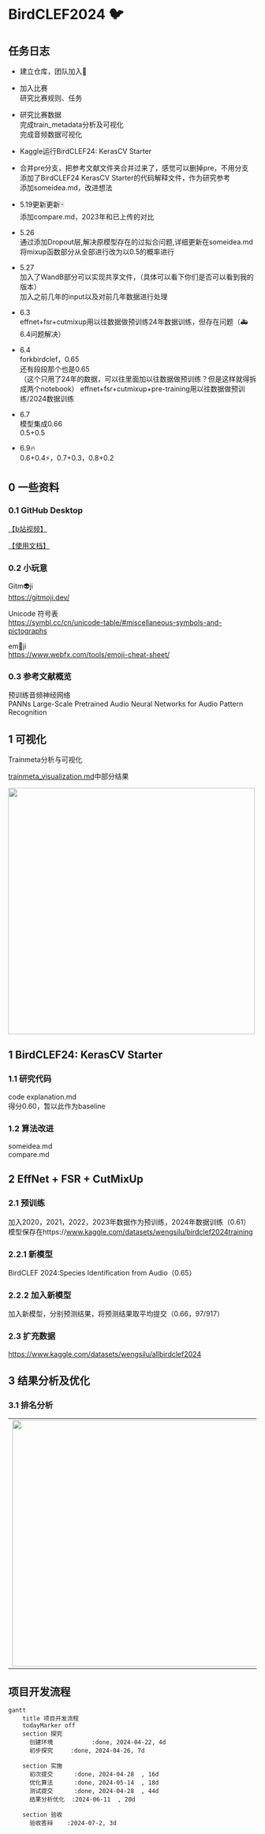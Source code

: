 # BirdCLEF2024 🐦
## 任务日志  

* 建立仓库，团队加入🎉

* 加入比赛  
  研究比赛规则、任务

* 研究比赛数据  
  完成train_metadata分析及可视化  
  完成音频数据可视化

* Kaggle运行BirdCLEF24: KerasCV Starter

* 合并pre分支，把参考文献文件夹合并过来了，感觉可以删掉pre，不用分支  
  添加了BirdCLEF24 KerasCV Starter的代码解释文件，作为研究参考  
  添加someidea.md，改进想法

* 5.19更新更新🀄  
  添加compare.md，2023年和已上传的对比

* 5.26        
  通过添加Dropout层,解决原模型存在的过拟合问题,详细更新在someidea.md          
  将mixup函数部分从全部进行改为以0.5的概率进行
                        
* 5.27                    
  加入了WandB部分可以实现共享文件，（具体可以看下你们是否可以看到我的版本）         
  加入之前几年的input以及对前几年数据进行处理               

* 6.3  
  effnet+fsr+cutmixup用以往数据做预训练24年数据训练，但存在问题（🚑️6.4问题解决）

* 6.4  
  forkbirdclef，0.65  
  还有段段那个也是0.65  
  （这个只用了24年的数据，可以往里面加以往数据做预训练？但是这样就得拆成两个notebook）
  effnet+fsr+cutmixup+pre-training用以往数据做预训练/2024数据训练

* 6.7  
  模型集成0.66  
  0.5+0.5
  
* 6.9🔥  
  0.6+0.4⚡️，0.7+0.3，0.8+0.2  

## 0 一些资料
### 0.1  GitHub Desktop

[【b站视频】]( https://www.bilibili.com/video/BV1o7411U7j6/?share_source=copy_web&vd_source=62d3967069c1f835b2792b2c6bc29ce3)

[【使用文档】](https://cnxfs.com.cn/download/GithubIntroductionForMembers.docx)

### 0.2  小玩意  
Gitm👽️ji  
https://gitmoji.dev/

Unicode 符号表  
https://symbl.cc/cn/unicode-table/#miscellaneous-symbols-and-pictographs

em🙂ji  
https://www.webfx.com/tools/emoji-cheat-sheet/

### 0.3 参考文献概览

预训练音频神经网络  
PANNs Large-Scale Pretrained Audio Neural Networks for Audio Pattern Recognition

## 1 可视化  
Trainmeta分析与可视化  

[trainmeta_visualization.md](https://github.com/XUAN717/BirdCLEF-2024/blob/main/visualization/trainmeta_visualization.md)中部分结果  

<img src="https://github.com/XUAN717/BirdCLEF-2024/assets/97745870/1f8729ab-c128-4c13-bc5e-55e903f0e9cb" width="500">

## 1 BirdCLEF24: KerasCV Starter
### 1.1 研究代码
code explanation.md  
得分0.60，暂以此作为baseline

### 1.2 算法改进
someidea.md  
compare.md

## 2 EffNet + FSR + CutMixUp  
### 2.1 预训练  
加入2020，2021，2022，2023年数据作为预训练，2024年数据训练（0.61）  
模型保存在https://www.kaggle.com/datasets/wengsilu/birdclef2024training

### 2.2.1 新模型  
BirdCLEF 2024:Species Identification from Audio（0.65）

### 2.2.2 加入新模型
加入新模型，分别预测结果，将预测结果取平均提交（0.66，97/917）

### 2.3 扩充数据
https://www.kaggle.com/datasets/wengsilu/allbirdclef2024

## 3 结果分析及优化
### 3.1 排名分析
<table>
    <tr>
        <td ><center><img src="https://github.com/XUAN717/BirdCLEF-2024/assets/97745870/8502fc8d-8897-46bc-9d28-0983f312806b" width="500"></center></td>
        <td ><center><img src="https://github.com/XUAN717/BirdCLEF-2024/assets/97745870/f237d880-9b1f-492c-82bf-b6dbbe43cfdc" width="500"></center></td>
    </tr>
</table>


## 项目开发流程
```mermaid
gantt
    title 项目开发流程
    todayMarker off
    section 探究
      创建环境           :done, 2024-04-22, 4d
      初步探究     :done, 2024-04-26, 7d
   
    section 实施
      初次提交      :done, 2024-04-28  , 16d
      优化算法      :done, 2024-05-14  , 18d
      测试提交      :done, 2024-04-28  , 44d
      结果分析优化  :2024-06-11  , 20d

    section 验收
      验收答辩    :2024-07-2, 3d
```

